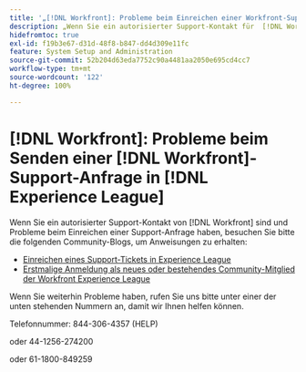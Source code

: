 ```yaml
---
title: '„[!DNL Workfront]: Probleme beim Einreichen einer Workfront-Support-Anfrage in Experience League“'
description: „Wenn Sie ein autorisierter Support-Kontakt für  [!DNL Workfront]  sind und Probleme beim Einreichen eines Support-Tickets haben, rufen Sie uns bitte unter einer der unten stehenden Nummern an, damit wir Ihnen helfen können.“
hidefromtoc: true
exl-id: f19b3e67-d31d-48f8-b847-dd4d309e11fc
feature: System Setup and Administration
source-git-commit: 52b204d63eda7752c90a4481aa2050e695cd4cc7
workflow-type: tm+mt
source-wordcount: '122'
ht-degree: 100%

---
```


# [!DNL Workfront]: Probleme beim Senden einer [!DNL Workfront]-Support-Anfrage in [!DNL Experience League]

Wenn Sie ein autorisierter Support-Kontakt von [!DNL Workfront] sind und Probleme beim Einreichen einer Support-Anfrage haben, besuchen Sie bitte die folgenden Community-Blogs, um Anweisungen zu erhalten:

* [Einreichen eines Support-Tickets in Experience League](https://experienceleaguecommunities.adobe.com/de/t5/workfront-blogs/how-to-submit-a-support-ticket-on-experience-league/ba-p/461737)
* [Erstmalige Anmeldung als neues oder bestehendes Community-Mitglied der Workfront Experience League](https://experienceleaguecommunities.adobe.com/de/t5/workfront-blogs/logging-in-for-the-first-time-as-a-new-or-existing-workfront/ba-p/461472)

Wenn Sie weiterhin Probleme haben, rufen Sie uns bitte unter einer der unten stehenden Nummern an, damit wir Ihnen helfen können.

Telefonnummer: 844-306-4357 (HELP)

oder 44-1256-274200

oder 61-1800-849259
